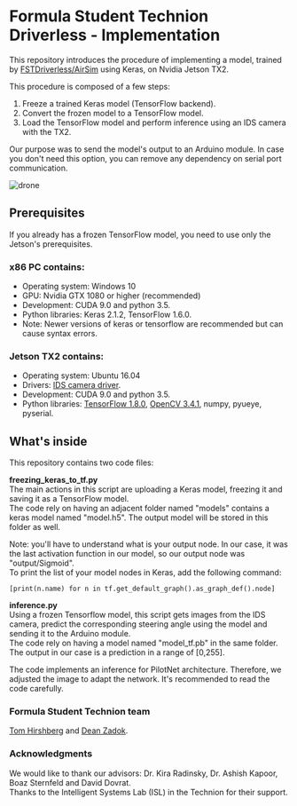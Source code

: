 # Formula Student Technion Driverless - Implementation  

This repository introduces the procedure of implementing a model, trained by [FSTDriverless/AirSim](https://github.com/FSTDriverless/AirSim) using Keras, on Nvidia Jetson TX2.  

This procedure is composed of a few steps:  
1. Freeze a trained Keras model (TensorFlow backend).  
2. Convert the frozen model to a TensorFlow model.  
3. Load the TensorFlow model and perform inference using an IDS camera with the TX2.  

Our purpose was to send the model's output to an Arduino module. In case you don't need this option, you can remove any dependency on serial port communication.  

![drone](drone.gif)


## Prerequisites  

If you already has a frozen TensorFlow model, you need to use only the Jetson's prerequisites.  

### x86 PC contains:  
* Operating system: Windows 10  
* GPU: Nvidia GTX 1080 or higher (recommended)  
* Development: CUDA 9.0 and python 3.5.  
* Python libraries: Keras 2.1.2, TensorFlow 1.6.0.  
* Note: Newer versions of keras or tensorflow are recommended but can cause syntax errors.  

### Jetson TX2 contains:  
* Operating system: Ubuntu 16.04  
* Drivers: [IDS camera driver](https://en.ids-imaging.com/download-ueye-emb-softfloat.html).  
* Development: CUDA 9.0 and python 3.5.  
* Python libraries: [TensorFlow 1.8.0](https://devtalk.nvidia.com/default/topic/1031300/tensorflow-1-8-wheel-with-jetpack-3-2-/), [OpenCV 3.4.1](https://www.jetsonhacks.com/2018/05/28/build-opencv-3-4-with-cuda-on-nvidia-jetson-tx2/), numpy, pyueye, pyserial.  


## What's inside  

This repository contains two code files:  

**freezing_keras_to_tf.py**  
The main actions in this script are uploading a Keras model, freezing it and saving it as a TensorFlow model.  
The code rely on having an adjacent folder named "models" contains a keras model named "model.h5". The output model will be stored in this folder as well.  

Note: you'll have to understand what is your output node. In our case, it was the last activation function in our model, so our output node was "output/Sigmoid".  
To print the list of your model nodes in Keras, add the following command:  
```
[print(n.name) for n in tf.get_default_graph().as_graph_def().node]  
```

**inference.py**  
Using a frozen Tensorflow model, this script gets images from the IDS camera, predict the corresponding steering angle using the model and sending it to the Arduino module.  
The code rely on having a model named "model_tf.pb" in the same folder.  
The output in our case is a prediction in a range of [0,255].  

The code implements an inference for PilotNet architecture. Therefore, we adjusted the image to adapt the network. It's recommended to read the code carefully.  


### Formula Student Technion team  

[Tom Hirshberg](https://www.linkedin.com/in/tom-hirshberg-93935b16b/) and [Dean Zadok](https://www.linkedin.com/in/dean-zadok-36886791/).  

### Acknowledgments  

We would like to thank our advisors: Dr. Kira Radinsky, Dr. Ashish Kapoor, Boaz Sternfeld and David Dovrat.  
Thanks to the Intelligent Systems Lab (ISL) in the Technion for their support.  
